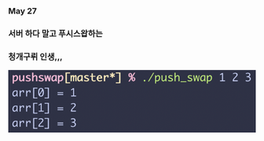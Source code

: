 ### May 27
### 서버 하다 말고 푸시스왑하는
### 청개구뤼 인생,,,
<p align = "center"><img src = "https://github.com/euiminnn/image-upload/blob/master/push_swap.png" width = "600"></p>
